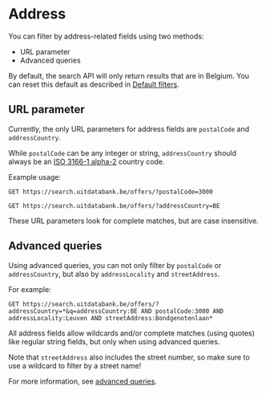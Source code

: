 # Address

You can filter by address-related fields using two methods:

* URL parameter
* Advanced queries

By default, the search API will only return results that are in Belgium. You can reset this default as described in [Default filters](/default-filters.md).

## URL parameter

Currently, the only URL parameters for address fields are `postalCode` and `addressCountry`.

While `postalCode` can be any integer or string, `addressCountry` should always be an [ISO 3166-1 alpha-2](https://en.wikipedia.org/wiki/ISO_3166-1_alpha-2) country code.

Example usage:

```
GET https://search.uitdatabank.be/offers/?postalCode=3000
```

```
GET https://search.uitdatabank.be/offers/?addressCountry=BE
```

These URL parameters look for complete matches, but are case insensitive.

## Advanced queries

Using advanced queries, you can not only filter by `postalCode` or `addressCountry`, but also by `addressLocality` and `streetAddress`.

For example:

```
GET https://search.uitdatabank.be/offers/?addressCountry=*&q=addressCountry:BE AND postalCode:3000 AND addressLocality:Leuven AND streetAddress:Bondgenotenlaan*
```

All address fields allow wildcards and/or complete matches \(using quotes\) like regular string fields, but only when using advanced queries.

Note that `streetAddress` also includes the street number, so make sure to use a wildcard to filter by a street name!

For more information, see [advanced queries](/advanced-queries.md).